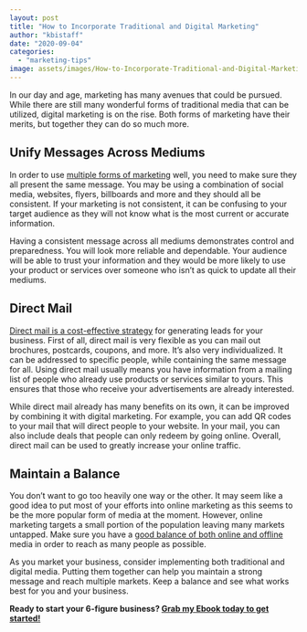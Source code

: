 ```yaml
---
layout: post
title: "How to Incorporate Traditional and Digital Marketing"
author: "kbistaff"
date: "2020-09-04"
categories: 
  - "marketing-tips"
image: assets/images/How-to-Incorporate-Traditional-and-Digital-Marketing.jpg
---
```


In our day and age, marketing has many avenues that could be pursued. While there are still many wonderful forms of traditional media that can be utilized, digital marketing is on the rise. Both forms of marketing have their merits, but together they can do so much more.

## Unify Messages Across Mediums

In order to use [multiple forms of marketing](http://anvesak.com/types-of-marketing.html) well, you need to make sure they all present the same message. You may be using a combination of social media, websites, flyers, billboards and more and they should all be consistent. If your marketing is not consistent, it can be confusing to your target audience as they will not know what is the most current or accurate information.

Having a consistent message across all mediums demonstrates control and preparedness. You will look more reliable and dependable. Your audience will be able to trust your information and they would be more likely to use your product or services over someone who isn’t as quick to update all their mediums.

## Direct Mail

[Direct mail is a cost-effective strategy](https://leadconcepts.com/direct-mail/) for generating leads for your business. First of all, direct mail is very flexible as you can mail out brochures, postcards, coupons, and more. It’s also very individualized. It can be addressed to specific people, while containing the same message for all. Using direct mail usually means you have information from a mailing list of people who already use products or services similar to yours. This ensures that those who receive your advertisements are already interested.

While direct mail already has many benefits on its own, it can be improved by combining it with digital marketing. For example, you can add QR codes to your mail that will direct people to your website. In your mail, you can also include deals that people can only redeem by going online. Overall, direct mail can be used to greatly increase your online traffic.

## Maintain a Balance

You don’t want to go too heavily one way or the other. It may seem like a good idea to put most of your efforts into online marketing as this seems to be the more popular form of media at the moment. However, online marketing targets a small portion of the population leaving many markets untapped. Make sure you have a [good balance of both online and offline](https://www.techfunnel.com/martech/benefits-of-combining-digital-with-traditional-marketing/) media in order to reach as many people as possible.

As you market your business, consider implementing both traditional and digital media. Putting them together can help you maintain a strong message and reach multiple markets. Keep a balance and see what works best for you and your business.

**Ready to start your 6-figure business? [Grab my Ebook today to get started!](https://go.katebagoy.com/ebook)**
